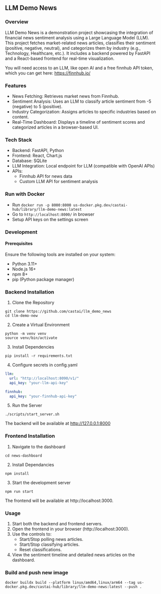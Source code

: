 ## LLM Demo News

### Overview

LLM Demo News is a demonstration project showcasing the integration of financial news sentiment analysis using a Large Language Model (LLM). This project fetches market-related news articles, classifies their sentiment (positive, negative, neutral), and categorizes them by industry (e.g., Technology, Healthcare, etc.). It includes a backend powered by FastAPI and a React-based frontend for real-time visualization.

You will need access to an LLM, like open AI and a free finnhub API token, which you can get here: https://finnhub.io/  

### Features
- News Fetching: Retrieves market news from Finnhub.
- Sentiment Analysis: Uses an LLM to classify article sentiment from -5 (negative) to 5 (positive).
- Industry Categorization: Assigns articles to specific industries based on content.
- Real-Time Dashboard: Displays a timeline of sentiment scores and categorized articles in a browser-based UI.

### Tech Stack
- Backend: FastAPI, Python
- Frontend: React, Chart.js
- Database: SQLite
- LLM Integration: Local endpoint for LLM (compatible with OpenAI APIs)
- APIs:
    - Finnhub API for news data
    - Custom LLM API for sentiment analysis

### Run with Docker
- Run `docker run -p 8000:8000 us-docker.pkg.dev/castai-hub/library/llm-demo-news:latest`
- Go to `http://localhost:8000/` in browser
- Setup API keys on the settings screen

### Development

#### Prerequisites

Ensure the following tools are installed on your system:
- Python 3.11+
- Node.js 16+
- npm 8+
- pip (Python package manager)

### Backend Installation

1. Clone the Repository
```shell
git clone https://github.com/castai/llm_demo_news
cd llm-demo-new
```
2. Create a Virtual Environment
```shell
python -m venv venv
source venv/bin/activate
```
3. Install Dependencies
```shell
pip install -r requirements.txt
```
4. Configure secrets in config.yaml
```yaml
llm:
  url: "http://localhost:8090/v1/"
  api_key: "your-llm-api-key"

finnhub:
  api_key: "your-finnhub-api-key"
```
5. Run the Server
```shell
./scripts/start_server.sh
```
The backend will be available at http://127.0.0.1:8000

### Frontend Installation
1. Navigate to the dashboard
```shell
cd news-dashboard
```
2. Install Dependancies
```shell
npm install
```
3. Start the development server
```shell
npm run start
```
The frontend will be available at http://localhost:3000.

### Usage
1. Start both the backend and frontend servers.
2. Open the frontend in your browser (http://localhost:3000).
3. Use the controls to:
    - Start/Stop polling news articles.
    - Start/Stop classifying articles.
    - Reset classifications.
4. View the sentiment timeline and detailed news articles on the dashboard.

### Build and push new image
```
docker buildx build --platform linux/amd64,linux/arm64 --tag us-docker.pkg.dev/castai-hub/library/llm-demo-news:latest --push .
```
